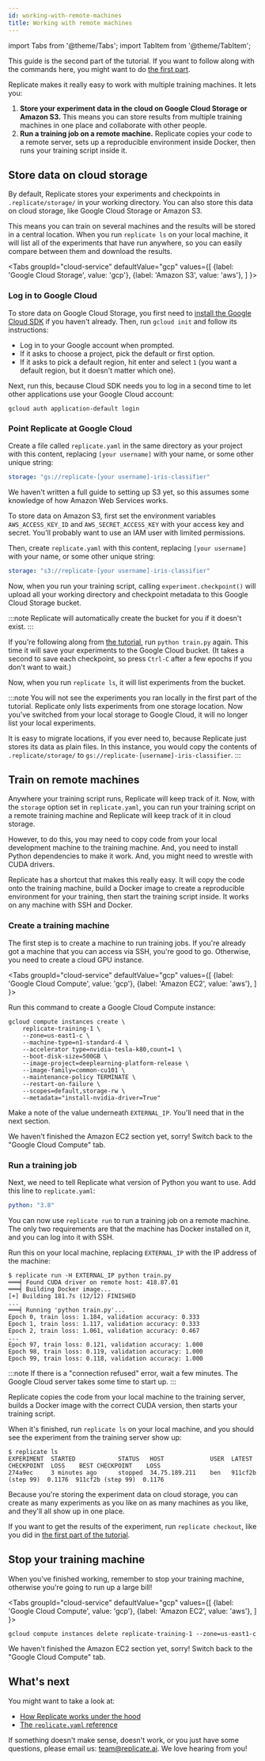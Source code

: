 ```yaml
---
id: working-with-remote-machines
title: Working with remote machines
---
```


import Tabs from '@theme/Tabs';
import TabItem from '@theme/TabItem';

This guide is the second part of the tutorial. If you want to follow along with the commands here, you might want to do [the first part](tutorial.md).

Replicate makes it really easy to work with multiple training machines. It lets you:

1. **Store your experiment data in the cloud on Google Cloud Storage or Amazon S3.** This means you can store results from multiple training machines in one place and collaborate with other people.
2. **Run a training job on a remote machine.** Replicate copies your code to a remote server, sets up a reproducible environment inside Docker, then runs your training script inside it.

## Store data on cloud storage

By default, Replicate stores your experiments and checkpoints in `.replicate/storage/` in your working directory. You can also store this data on cloud storage, like Google Cloud Storage or Amazon S3.

This means you can train on several machines and the results will be stored in a central location. When you run `replicate ls` on your local machine, it will list all of the experiments that have run anywhere, so you can easily compare between them and download the results.

<Tabs
groupId="cloud-service"
defaultValue="gcp"
values={[
{label: 'Google Cloud Storage', value: 'gcp'},
{label: 'Amazon S3', value: 'aws'},
]
}>
<TabItem value="gcp">

### Log in to Google Cloud

To store data on Google Cloud Storage, you first need to [install the Google Cloud SDK](https://cloud.google.com/sdk/docs) if you haven't already. Then, run `gcloud init` and follow its instructions:

- Log in to your Google account when prompted.
- If it asks to choose a project, pick the default or first option.
- If it asks to pick a default region, hit enter and select `1` (you want a default region, but it doesn't matter which one).

Next, run this, because Cloud SDK needs you to log in a second time to let other applications use your Google Cloud account:

```shell-session
gcloud auth application-default login
```

### Point Replicate at Google Cloud

Create a file called `replicate.yaml` in the same directory as your project with this content, replacing `[your username]` with your name, or some other unique string:

```yaml
storage: "gs://replicate-[your username]-iris-classifier"
```

</TabItem>
<TabItem value="aws">

We haven't written a full guide to setting up S3 yet, so this assumes some knowledge of how Amazon Web Services works.

To store data on Amazon S3, first set the environment variables `AWS_ACCESS_KEY_ID` and `AWS_SECRET_ACCESS_KEY` with your access key and secret. You'll probably want to use an IAM user with limited permissions.

Then, create `replicate.yaml` with this content, replacing `[your username]` with your name, or some other unique string:

```yaml
storage: "s3://replicate-[your username]-iris-classifier"
```

</TabItem>
</Tabs>

Now, when you run your training script, calling `experiment.checkpoint()` will upload all your working directory and checkpoint metadata to this Google Cloud Storage bucket.

:::note
Replicate will automatically create the bucket for you if it doesn't exist.
:::

If you're following along from [the tutorial](tutorial.md), run `python train.py` again. This time it will save your experiments to the Google Cloud bucket. (It takes a second to save each checkpoint, so press `Ctrl-C` after a few epochs if you don't want to wait.)

Now, when you run `replicate ls`, it will list experiments from the bucket.

:::note
You will not see the experiments you ran locally in the first part of the tutorial. Replicate only lists experiments from one storage location. Now you've switched from your local storage to Google Cloud, it will no longer list your local experiments.

It is easy to migrate locations, if you ever need to, because Replicate just stores its data as plain files. In this instance, you would copy the contents of `.replicate/storage/` to `gs://replicate-[username]-iris-classifier`.
:::

## Train on remote machines

Anywhere your training script runs, Replicate will keep track of it. Now, with the `storage` option set in `replicate.yaml`, you can run your training script on a remote training machine and Replicate will keep track of it in cloud storage.

However, to do this, you may need to copy code from your local development machine to the training machine. And, you need to install Python dependencies to make it work. And, you might need to wrestle with CUDA drivers.

Replicate has a shortcut that makes this really easy. It will copy the code onto the training machine, build a Docker image to create a reproducible environment for your training, then start the training script inside. It works on any machine with SSH and Docker.

### Create a training machine

The first step is to create a machine to run training jobs. If you're already got a machine that you can access via SSH, you're good to go. Otherwise, you need to create a cloud GPU instance.

<Tabs
groupId="cloud-service"
defaultValue="gcp"
values={[
{label: 'Google Cloud Compute', value: 'gcp'},
{label: 'Amazon EC2', value: 'aws'},
]
}>
<TabItem value="gcp">

Run this command to create a Google Cloud Compute instance:

```shell-session
gcloud compute instances create \
    replicate-training-1 \
    --zone=us-east1-c \
    --machine-type=n1-standard-4 \
    --accelerator type=nvidia-tesla-k80,count=1 \
    --boot-disk-size=500GB \
    --image-project=deeplearning-platform-release \
    --image-family=common-cu101 \
    --maintenance-policy TERMINATE \
    --restart-on-failure \
    --scopes=default,storage-rw \
    --metadata="install-nvidia-driver=True"
```

Make a note of the value underneath `EXTERNAL_IP`. You'll need that in the next section.

</TabItem>
<TabItem value="aws">

We haven't finished the Amazon EC2 section yet, sorry! Switch back to the "Google Cloud Compute" tab.

</TabItem>
</Tabs>

### Run a training job

Next, we need to tell Replicate what version of Python you want to use. Add this line to `replicate.yaml`:

```yaml
python: "3.8"
```

You can now use `replicate run` to run a training job on a remote machine. The only two requirements are that the machine has Docker installed on it, and you can log into it with SSH.

Run this on your local machine, replacing `EXTERNAL_IP` with the IP address of the machine:

```shell-session
$ replicate run -H EXTERNAL_IP python train.py
═══╡ Found CUDA driver on remote host: 418.87.01
═══╡ Building Docker image...
[+] Building 181.7s (12/12) FINISHED
...
═══╡ Running 'python train.py'...
Epoch 0, train loss: 1.184, validation accuracy: 0.333
Epoch 1, train loss: 1.117, validation accuracy: 0.333
Epoch 2, train loss: 1.061, validation accuracy: 0.467
...
Epoch 97, train loss: 0.121, validation accuracy: 1.000
Epoch 98, train loss: 0.119, validation accuracy: 1.000
Epoch 99, train loss: 0.118, validation accuracy: 1.000
```

:::note
If there is a "connection refused" error, wait a few minutes. The Google Cloud server takes some time to start up.
:::

Replicate copies the code from your local machine to the training server, builds a Docker image with the correct CUDA version, then starts your training script.

When it's finished, run `replicate ls` on your local machine, and you should see the experiment from the training server show up:

```shell-session
$ replicate ls
EXPERIMENT  STARTED            STATUS   HOST             USER  LATEST CHECKPOINT  LOSS    BEST CHECKPOINT    LOSS
274a9ec     3 minutes ago      stopped  34.75.189.211    ben   911cf2b (step 99)  0.1176  911cf2b (step 99)  0.1176
```

Because you're storing the experiment data on cloud storage, you can create as many experiments as you like on as many machines as you like, and they'll all show up in one place.

If you want to get the results of the experiment, run `replicate checkout`, like you did in [the first part of the tutorial](tutorial.md#check-out-a-checkpoint).

## Stop your training machine

When you've finished working, remember to stop your training machine, otherwise you're going to run up a large bill!

<Tabs
groupId="cloud-service"
defaultValue="gcp"
values={[
{label: 'Google Cloud Compute', value: 'gcp'},
{label: 'Amazon EC2', value: 'aws'},
]
}>
<TabItem value="gcp">

```shell-session
gcloud compute instances delete replicate-training-1 --zone=us-east1-c
```

</TabItem>
<TabItem value="aws">
We haven't finished the Amazon EC2 section yet, sorry! Switch back to the "Google Cloud Compute" tab.
</TabItem>
</Tabs>

## What's next

You might want to take a look at:

<!-- - [Some of our example models](example-models) -->

- [How Replicate works under the hood](how-it-works.md)
- [The `replicate.yaml` reference](replicate-yaml.md)

If something doesn't make sense, doesn't work, or you just have some questions, please email us: [team@replicate.ai](mailto:team@replicate.ai). We love hearing from you!
